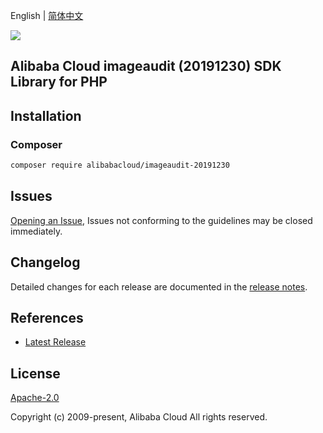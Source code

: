 English | [简体中文](README-CN.md)

![](https://aliyunsdk-pages.alicdn.com/icons/AlibabaCloud.svg)

## Alibaba Cloud imageaudit (20191230) SDK Library for PHP

## Installation

### Composer

```bash
composer require alibabacloud/imageaudit-20191230
```

## Issues

[Opening an Issue](https://github.com/aliyun/alibabacloud-sdk/issues/new), Issues not conforming to the guidelines may be closed immediately.

## Changelog

Detailed changes for each release are documented in the [release notes](./ChangeLog.txt).

## References

* [Latest Release](https://github.com/aliyun/alibabacloud-sdk)

## License

[Apache-2.0](http://www.apache.org/licenses/LICENSE-2.0)

Copyright (c) 2009-present, Alibaba Cloud All rights reserved.
